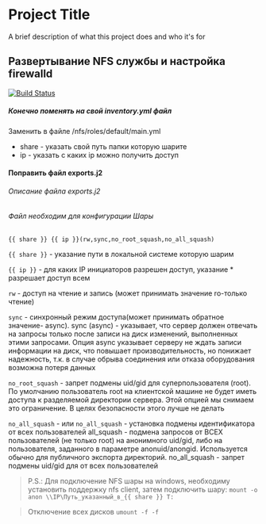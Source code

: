 
# Project Title

A brief description of what this project does and who it's for


## Развертывание NFS  службы и настройка firewalld

[![Build Status](https://travis-ci.org/joemccann/dillinger.svg?branch=master)](https://travis-ci.org/joemccann/dillinger)

##### Конечно поменять на свой inventory.yml файл
Заменить в файле /nfs/roles/default/main.yml 
 - share - указать свой путь папки которую шарите
 - ip - указать с каких ip можно получить доступ


#### Поправить файл exports.j2
###### Описание файла exports.j2
###### Файл необходим для конфигурации Шары
``` {{ share }} {{ ip }}(rw,sync,no_root_squash,no_all_squash) ```

```{{ share }}``` - указание пути в локальной системе которую шарим

```{{ ip }}``` - для каких IP инициаторов разрешен доступ, указание * разрешает доступ всем

```rw``` - доступ на чтение и запись (может принимать значение ro-только чтение)

```sync``` - синхронный режим доступа(может принимать обратное значение- async). sync (async) - указывает, что сервер должен отвечать на запросы только после записи на диск изменений, выполненных этими запросами. Опция async указывает серверу не ждать записи информации на диск, что повышает производительность, но понижает надежность, т.к. в случае обрыва соединения или отказа оборудования возможна потеря данных

```no_root_squash``` - запрет подмены uid/gid для суперпользователя (root). По умолчанию пользователь root на клиентской машине не будет иметь доступа к разделяемой директории сервера. Этой опцией мы снимаем это ограничение. В целях безопасности этого лучше не делать

```no_all_squash``` - или ```no_all_squash``` - установка подмены идентификатора от всех пользователей all_squash - подмена запросов от ВСЕХ пользователей (не только root) на анонимного uid/gid, либо на пользователя, заданного в параметре anonuid/anongid. Используется обычно для публичного экспорта директорий. no_all_squash - запрет подмены uid/gid для от всех пользователей


> P.S.: Для подключение NFS шары на windows, необходиму установить поддержку nfs client, затем подключить шару:
```mount -o anon \\IP\Путь_указанный_в_{{ share }} T:```

> Отключение всех дисков 
```umount -f -f```
